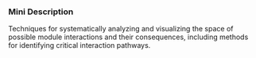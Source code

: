 ### Mini Description

Techniques for systematically analyzing and visualizing the space of possible module interactions and their consequences, including methods for identifying critical interaction pathways.
